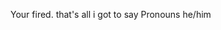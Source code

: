 Your fired.
that's all i got to say
Pronouns he/him

<!---
NexusLeader/NexusLeader is a ✨ special ✨ repository because its `README.md` (this file) appears on your GitHub profile.
You can click the Preview link to take a look at your changes.
--->
